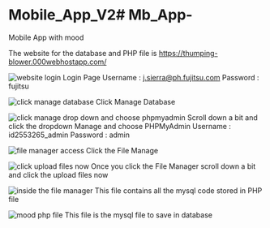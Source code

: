 # Mobile_App_V2# Mb_App-


Mobile App with mood

The website for the database and PHP file is https://thumping-blower.000webhostapp.com/ 


![website login](https://user-images.githubusercontent.com/32301977/31445744-4401511e-aed1-11e7-9c05-80b15f4f07c3.JPG)
Login Page 
Username : j.sierra@ph.fujitsu.com
Password : fujitsu


![click manage database](https://user-images.githubusercontent.com/32301977/31445737-42ed8fb8-aed1-11e7-8f5a-5204de4c7919.JPG)
Click Manage Database





![click manage drop down and choose phpmyadmin](https://user-images.githubusercontent.com/32301977/31445739-431baa1a-aed1-11e7-80c0-079d0bb4901b.jpg)
Scroll down a bit and click the dropdown Manage and choose PHPMyAdmin
Username : id2553265_admin
Password : admin

![file manager access](https://user-images.githubusercontent.com/32301977/31445741-437526b2-aed1-11e7-91ed-0c41c965298e.JPG)
Click the File Manage 

![click upload files now](https://user-images.githubusercontent.com/32301977/31445740-43478bda-aed1-11e7-93ee-b50ddfa42ecf.JPG)
Once you click the File Manager scroll down a bit and click the upload files now


![inside the file manager](https://user-images.githubusercontent.com/32301977/31445742-43a8065e-aed1-11e7-8433-dd5f0667445c.JPG)
This file contains all the mysql code stored in PHP file

![mood php file](https://user-images.githubusercontent.com/32301977/31445743-43d432ce-aed1-11e7-8fb3-d92c8619368c.JPG)
This file is the mysql file to save in database





